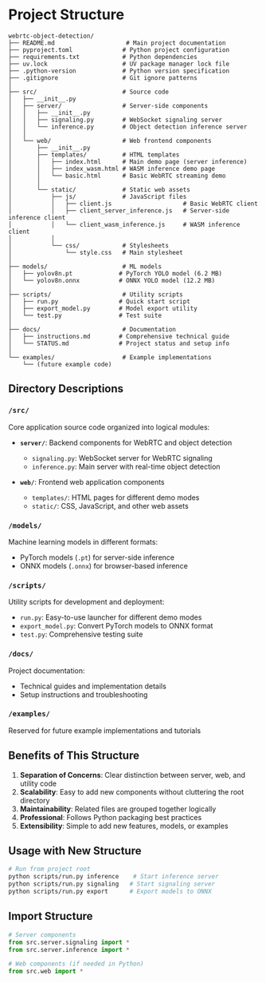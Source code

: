 # Project Structure

```
webrtc-object-detection/
├── README.md                    # Main project documentation
├── pyproject.toml              # Python project configuration
├── requirements.txt            # Python dependencies
├── uv.lock                     # UV package manager lock file
├── .python-version             # Python version specification
├── .gitignore                  # Git ignore patterns
│
├── src/                        # Source code
│   ├── __init__.py
│   ├── server/                 # Server-side components
│   │   ├── __init__.py
│   │   ├── signaling.py        # WebSocket signaling server
│   │   └── inference.py        # Object detection inference server
│   │
│   └── web/                    # Web frontend components
│       ├── __init__.py
│       ├── templates/          # HTML templates
│       │   ├── index.html      # Main demo page (server inference)
│       │   ├── index_wasm.html # WASM inference demo page
│       │   └── basic.html      # Basic WebRTC streaming demo
│       │
│       └── static/             # Static web assets
│           ├── js/             # JavaScript files
│           │   ├── client.js                    # Basic WebRTC client
│           │   ├── client_server_inference.js   # Server-side inference client
│           │   └── client_wasm_inference.js     # WASM inference client
│           │
│           └── css/            # Stylesheets
│               └── style.css   # Main stylesheet
│
├── models/                     # ML models
│   ├── yolov8n.pt             # PyTorch YOLO model (6.2 MB)
│   └── yolov8n.onnx           # ONNX YOLO model (12.2 MB)
│
├── scripts/                    # Utility scripts
│   ├── run.py                 # Quick start script
│   ├── export_model.py        # Model export utility
│   └── test.py                # Test suite
│
├── docs/                       # Documentation
│   ├── instructions.md        # Comprehensive technical guide
│   └── STATUS.md              # Project status and setup info
│
└── examples/                   # Example implementations
    └── (future example code)
```

## Directory Descriptions

### `/src/`
Core application source code organized into logical modules:

- **`server/`**: Backend components for WebRTC and object detection
  - `signaling.py`: WebSocket server for WebRTC signaling
  - `inference.py`: Main server with real-time object detection

- **`web/`**: Frontend web application components
  - `templates/`: HTML pages for different demo modes
  - `static/`: CSS, JavaScript, and other web assets

### `/models/`
Machine learning models in different formats:
- PyTorch models (`.pt`) for server-side inference
- ONNX models (`.onnx`) for browser-based inference

### `/scripts/`
Utility scripts for development and deployment:
- `run.py`: Easy-to-use launcher for different demo modes
- `export_model.py`: Convert PyTorch models to ONNX format
- `test.py`: Comprehensive testing suite

### `/docs/`
Project documentation:
- Technical guides and implementation details
- Setup instructions and troubleshooting

### `/examples/`
Reserved for future example implementations and tutorials

## Benefits of This Structure

1. **Separation of Concerns**: Clear distinction between server, web, and utility code
2. **Scalability**: Easy to add new components without cluttering the root directory
3. **Maintainability**: Related files are grouped together logically
4. **Professional**: Follows Python packaging best practices
5. **Extensibility**: Simple to add new features, models, or examples

## Usage with New Structure

```bash
# Run from project root
python scripts/run.py inference    # Start inference server
python scripts/run.py signaling   # Start signaling server
python scripts/run.py export      # Export models to ONNX
```

## Import Structure

```python
# Server components
from src.server.signaling import *
from src.server.inference import *

# Web components (if needed in Python)
from src.web import *
```

